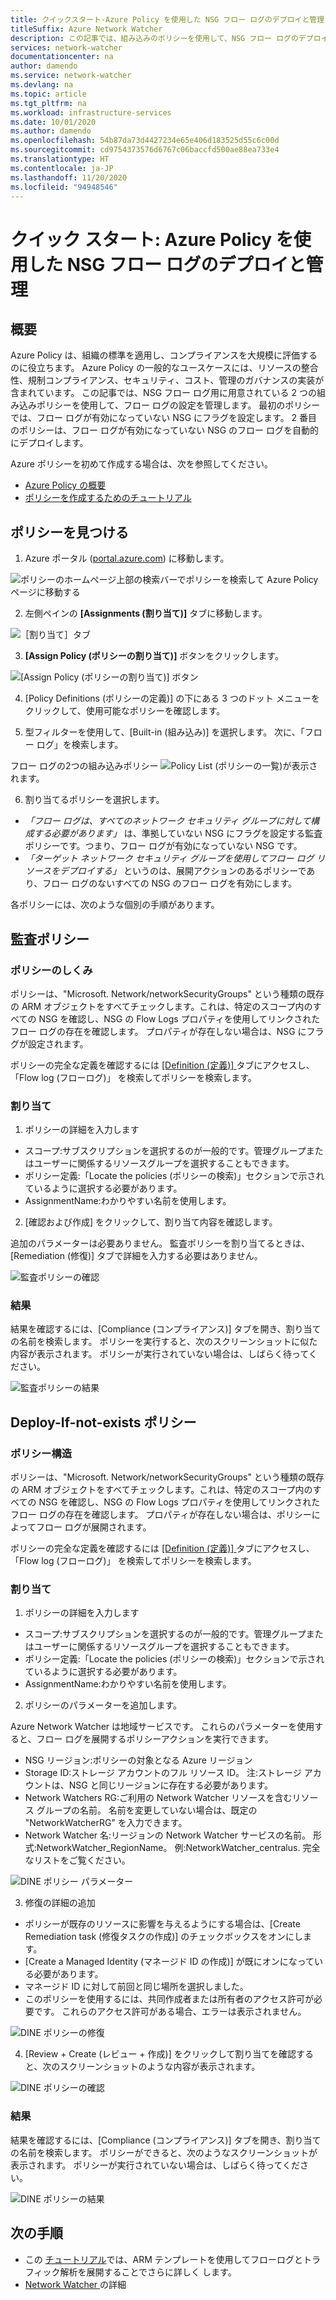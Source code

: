 ```yaml
---
title: クイックスタート-Azure Policy を使用した NSG フロー ログのデプロイと管理
titleSuffix: Azure Network Watcher
description: この記事では、組み込みのポリシーを使用して、NSG フロー ログのデプロイを管理する方法について説明します。
services: network-watcher
documentationcenter: na
author: damendo
ms.service: network-watcher
ms.devlang: na
ms.topic: article
ms.tgt_pltfrm: na
ms.workload: infrastructure-services
ms.date: 10/01/2020
ms.author: damendo
ms.openlocfilehash: 54b87da73d4427234e65e406d183525d55c6c00d
ms.sourcegitcommit: cd9754373576d6767c06baccfd500ae88ea733e4
ms.translationtype: HT
ms.contentlocale: ja-JP
ms.lasthandoff: 11/20/2020
ms.locfileid: "94948546"
---
```

# <a name="quickstart-deploy-and-manage-nsg-flow-logs-using-azure-policy"></a>クイック スタート: Azure Policy を使用した NSG フロー ログのデプロイと管理 

## <a name="overview"></a>概要
Azure Policy は、組織の標準を適用し、コンプライアンスを大規模に評価するのに役立ちます。 Azure Policy の一般的なユースケースには、リソースの整合性、規制コンプライアンス、セキュリティ、コスト、管理のガバナンスの実装が含まれています。 この記事では、NSG フロー ログ用に用意されている 2 つの組み込みポリシーを使用して、フロー ログの設定を管理します。 最初のポリシーでは、フロー ログが有効になっていない NSG にフラグを設定します。 2 番目のポリシーは、フロー ログが有効になっていない NSG のフロー ログを自動的にデプロイします。 

Azure ポリシーを初めて作成する場合は、次を参照してください。 
- [Azure Policy の概要](../governance/policy/overview.md) 
- [ポリシーを作成するためのチュートリアル](../governance/policy/assign-policy-portal.md#create-a-policy-assignment)


## <a name="locate-the-policies"></a>ポリシーを見つける
1. Azure ポータル ([portal.azure.com](https://portal.azure.com)) に移動します。 

![ポリシーのホームページ](./media/network-watcher-builtin-policy/1_policy-search.png)上部の検索バーでポリシーを検索して Azure Policy ページに移動する

2. 左側ペインの **[Assignments (割り当て)]** タブに移動します。

![［割り当て］タブ](./media/network-watcher-builtin-policy/2_assignments-tab.png)

3. **[Assign Policy (ポリシーの割り当て)]** ボタンをクリックします。 

![[Assign Policy (ポリシーの割り当て)] ボタン](./media/network-watcher-builtin-policy/3_assign-policy-button.png)

4. [Policy Definitions (ポリシーの定義)] の下にある 3 つのドット メニューをクリックして、使用可能なポリシーを確認します。

5. 型フィルターを使用して、[Built-in (組み込み)] を選択します。 次に、「フロー ログ」を検索します。

フロー ログの2つの組み込みポリシー ![Policy List (ポリシーの一覧)](./media/network-watcher-builtin-policy/4_filter-for-flow-log-policies.png)が表示されます。

6. 割り当てるポリシーを選択します。

- *「フロー ログは、すべてのネットワーク セキュリティ グループに対して構成する必要があります」* は、準拠していない NSG にフラグを設定する監査ポリシーです。つまり、フロー ログが有効になっていない NSG です。
- *「ターゲット ネットワーク セキュリティ グループを使用してフロー ログ リソースをデプロイする」* というのは、展開アクションのあるポリシーであり、フロー ログのないすべての NSG のフロー ログを有効にします。

各ポリシーには、次のような個別の手順があります。  

## <a name="audit-policy"></a>監査ポリシー 

### <a name="how-the-policy-works"></a>ポリシーのしくみ

ポリシーは、"Microsoft. Network/networkSecurityGroups" という種類の既存の ARM オブジェクトをすべてチェックします。これは、特定のスコープ内のすべての NSG を確認し、NSG の Flow Logs プロパティを使用してリンクされたフロー ログの存在を確認します。 プロパティが存在しない場合は、NSG にフラグが設定されます。

ポリシーの完全な定義を確認するには [[Definition (定義)] ](https://ms.portal.azure.com/#blade/Microsoft_Azure_Policy/PolicyMenuBlade/Definitions)タブにアクセスし、「Flow log (フローログ)」 を検索してポリシーを検索します。

### <a name="assignment"></a>割り当て

1. ポリシーの詳細を入力します

- スコープ:サブスクリプションを選択するのが一般的です。管理グループまたはユーザーに関係するリソースグループを選択することもできます。  
- ポリシー定義:「Locate the policies (ポリシーの検索)」セクションで示されているように選択する必要があります。
- AssignmentName:わかりやすい名前を使用します。 

2. [確認および作成] をクリックして、割り当て内容を確認します。

追加のパラメーターは必要ありません。 監査ポリシーを割り当てるときは、[Remediation (修復)] タブで詳細を入力する必要はありません。  

![監査ポリシーの確認](./media/network-watcher-builtin-policy/5_1_audit-policy-review.png)

### <a name="results"></a>結果

結果を確認するには、[Compliance (コンプライアンス)] タブを開き、割り当ての名前を検索します。
ポリシーを実行すると、次のスクリーンショットに似た内容が表示されます。 ポリシーが実行されていない場合は、しばらく待ってください。 

![監査ポリシーの結果](./media/network-watcher-builtin-policy/7_1_audit-policy-results.png)

## <a name="deploy-if-not-exists-policy"></a>Deploy-If-not-exists ポリシー 

### <a name="policy-structure"></a>ポリシー構造

ポリシーは、"Microsoft. Network/networkSecurityGroups" という種類の既存の ARM オブジェクトをすべてチェックします。これは、特定のスコープ内のすべての NSG を確認し、NSG の Flow Logs プロパティを使用してリンクされたフロー ログの存在を確認します。 プロパティが存在しない場合は、ポリシーによってフロー ログが展開されます。 

ポリシーの完全な定義を確認するには [[Definition (定義)] ](https://ms.portal.azure.com/#blade/Microsoft_Azure_Policy/PolicyMenuBlade/Definitions)タブにアクセスし、「Flow log (フローログ)」 を検索してポリシーを検索します。 

### <a name="assignment"></a>割り当て

1. ポリシーの詳細を入力します

- スコープ:サブスクリプションを選択するのが一般的です。管理グループまたはユーザーに関係するリソースグループを選択することもできます。  
- ポリシー定義:「Locate the policies (ポリシーの検索)」セクションで示されているように選択する必要があります。
- AssignmentName:わかりやすい名前を使用します。 

2. ポリシーのパラメーターを追加します。 

Azure Network Watcher は地域サービスです。 これらのパラメーターを使用すると、フロー ログを展開するポリシーアクションを実行できます。 
- NSG リージョン:ポリシーの対象となる Azure リージョン
- Storage ID:ストレージ アカウントのフル リソース ID。 注:ストレージ アカウントは、NSG と同じリージョンに存在する必要があります。 
- Network Watchers RG:ご利用の Network Watcher リソースを含むリソース グループの名前。 名前を変更していない場合は、既定の "NetworkWatcherRG" を入力できます。
- Network Watcher 名:リージョンの Network Watcher サービスの名前。 形式:NetworkWatcher_RegionName。 例:NetworkWatcher_centralus. 完全なリストをご覧ください。

![DINE ポリシー パラメーター](./media/network-watcher-builtin-policy/5_2_1_dine-policy-details-alt.png)

3. 修復の詳細の追加

- ポリシーが既存のリソースに影響を与えるようにする場合は、[Create Remediation task (修復タスクの作成)] のチェックボックスをオンにします。 
- [Create a Managed Identity (マネージド ID の作成)] が既にオンになっている必要があります。
- マネージド ID に対して前回と同じ場所を選択しました。 
- このポリシーを使用するには、共同作成者または所有者のアクセス許可が必要です。 これらのアクセス許可がある場合、エラーは表示されません。

![DINE ポリシーの修復](./media/network-watcher-builtin-policy/5_2_2_dine-remediation.png) 

4. [Review + Create (レビュー + 作成)] をクリックして割り当てを確認すると、次のスクリーンショットのような内容が表示されます。

![DINE ポリシーの確認](./media/network-watcher-builtin-policy/5_2_3_dine-review.png) 


### <a name="results"></a>結果

結果を確認するには、[Compliance (コンプライアンス)] タブを開き、割り当ての名前を検索します。
ポリシーができると、次のようなスクリーンショットが表示されます。 ポリシーが実行されていない場合は、しばらく待ってください。

![DINE ポリシーの結果](./media/network-watcher-builtin-policy/7_2_dine-policy-results.png)  


## <a name="next-steps"></a>次の手順 

-   この [チュートリアル](./quickstart-configure-network-security-group-flow-logs-from-arm-template.md)では、ARM テンプレートを使用してフローログとトラフィック解析を展開することでさらに詳しく します。
-   [Network Watcher ](./index.yml)の詳細